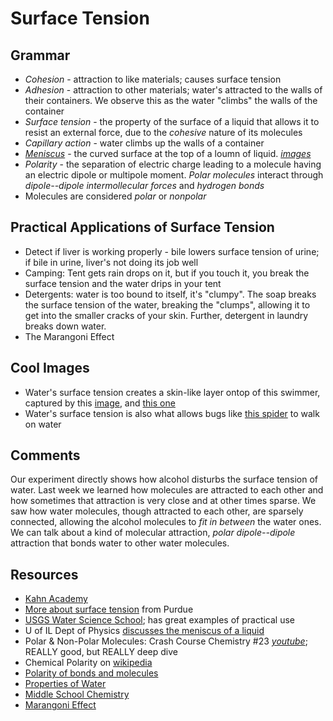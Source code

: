 # Surface Tension

## Grammar
* *Cohesion* - attraction to like materials; causes surface tension
* *Adhesion* - attraction to other materials; water's attracted to the walls of their containers. We observe this as the water "climbs" the walls of the container
* *Surface tension* - the property of the surface of a liquid that allows it to resist an external force, due to the *cohesive* nature of its molecules
* *Capillary action* - water climbs up the walls of a container 
* *[Meniscus](http://en.wikipedia.org/wiki/Meniscus)* - the curved surface at the top of a loumn of liquid. _[images](http://bit.ly/1z8XjNN)_
* *Polarity* - the separation of electric charge leading to a molecule having an electric dipole or multipole moment. _Polar molecules_ interact through _dipole--dipole intermollecular forces_ and _hydrogen bonds_
* Molecules are considered *polar* or *nonpolar*

## Practical Applications of Surface Tension

* Detect if liver is working properly - bile lowers surface tension of urine; if bile in urine, liver's not doing its job well
* Camping: Tent gets rain drops on it, but if you touch it, you break the surface tension and the water drips in your tent
* Detergents: water is too bound to itself, it's "clumpy". The soap breaks the surface tension of the water, breaking the "clumps", allowing it to get into the smaller cracks of your skin. Further, detergent in laundry breaks down water.
* The Marangoni Effect

## Cool Images
* Water's surface tension creates a skin-like layer ontop of this swimmer, captured by this [image](http://i.dailymail.co.uk/i/pix/2012/08/17/article-2190033-1496C97B000005DC-552_964x642.jpg), and [this one](http://i.imgur.com/L72xtFn.jpg)
* Water's surface tension is also what allows bugs like [this spider](http://www.stellarcenter.txstate.edu/images/imagelibrary/spring_workshop_2012/44.jpg) to walk on water

## Comments
Our experiment directly shows how alcohol disturbs the surface tension of water. Last week we learned how molecules are attracted to each other and how sometimes that attraction is very close and at other times sparse. We saw how water molecules, though attracted to each other, are sparsely connected, allowing the alcohol molecules to _fit in between_ the water ones. We can talk about a kind of molecular attraction, _polar dipole--dipole_ attraction that bonds water to other water molecules.

## Resources

* [Kahn Academy](http://bit.ly/1z8V1hP)
* [More about surface tension](https://www.chem.purdue.edu/gchelp/liquids/tension.html) from Purdue
* [USGS Water Science School](http://water.usgs.gov/edu/surface-tension.html); has great examples of practical use
* U of IL Dept of Physics [discusses the meniscus of a liquid](https://van.physics.illinois.edu/qa/listing.php?id=2220)
* Polar & Non-Polar Molecules: Crash Course Chemistry #23 _[youtube](https://www.youtube.com/watch?v=PVL24HAesnc)_; REALLY good, but REALLY deep dive
* Chemical Polarity on [wikipedia](http://en.wikipedia.org/wiki/Chemical_polarity)
* [Polarity of bonds and molecules](http://bit.ly/1v1mDXH)
* [Properties of Water](http://en.wikipedia.org/wiki/Properties_of_water#Polarity_and_hydrogen_bonding)
* [Middle School Chemistry](http://www.middleschoolchemistry.com/lessonplans/chapter5/lesson1)
* [Marangoni Effect](http://en.wikipedia.org/wiki/Marangoni_effect)
